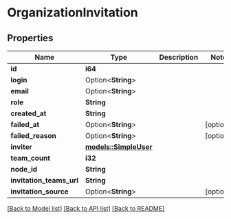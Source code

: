 # OrganizationInvitation

## Properties

Name | Type | Description | Notes
------------ | ------------- | ------------- | -------------
**id** | **i64** |  | 
**login** | Option<**String**> |  | 
**email** | Option<**String**> |  | 
**role** | **String** |  | 
**created_at** | **String** |  | 
**failed_at** | Option<**String**> |  | [optional]
**failed_reason** | Option<**String**> |  | [optional]
**inviter** | [**models::SimpleUser**](simple-user.md) |  | 
**team_count** | **i32** |  | 
**node_id** | **String** |  | 
**invitation_teams_url** | **String** |  | 
**invitation_source** | Option<**String**> |  | [optional]

[[Back to Model list]](../README.md#documentation-for-models) [[Back to API list]](../README.md#documentation-for-api-endpoints) [[Back to README]](../README.md)


